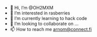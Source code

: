 - 👋 Hi, I’m @OH2MXM
- 👀 I’m interested in rasberries
- 🌱 I’m currently learning to hack code
- 💞️ I’m looking to collaborate on ...
- 📫 How to reach me arnom@connect.fi

<!---
OH2MXM/OH2MXM is a ✨ special ✨ repository because its `README.md` (this file) appears on your GitHub profile.
You can click the Preview link to take a look at your changes.
--->
